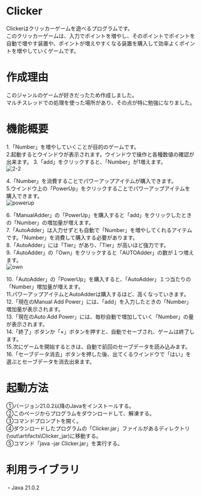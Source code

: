 # Clicker

Clickerはクリッカーゲームを遊べるプログラムです。  
このクリッカーゲームは、入力でポイントを増やし、そのポイントでポイントを自動で増やす装置や、ポイントが増えやすくなる装置を購入して効率よくポイントを増やしていくゲームです。  

# 作成理由

このジャンルのゲームが好きだったため作成しました。  
マルチスレッドでの処理を使った場所があり、その点が特に勉強になりました。  

# 機能概要

1.「Number」を増やしていくことが目的のゲームです。  
2.起動するとウインドウが表示されます。ウインドウで操作と各種数値の確認が出来ます。
3.「add」をクリックすると、「Number」が1増えます。  
![2-2](https://github.com/user-attachments/assets/313c2607-0e4c-4309-858e-a8186d6990a5)  

4.「Number」を消費することでパワーアップアイテムが購入できます。  
5.ウインドウ上の「PowerUp」をクリックすることでパワーアップアイテムを購入できます。  
![powerup](https://github.com/user-attachments/assets/2af1e5f4-4763-4826-bdc3-3ccc29554a3a)


6.「ManualAdder」の「PowerUp」を購入すると「add」をクリックしたときの「Number」の増加量が増えます。  
7.「AutoAdder」は入力せずとも自動で「Number」を増やしてくれるアイテムです。「Number」を消費して購入する必要があります。   
8.「AutoAdder」には「Tier」があり、「Tier」が高いほど強力です。  
9.「AutoAdder」の「Own」をクリックすると「AUTOAdder」の数が１つ増えます。  
![own](https://github.com/user-attachments/assets/bb90a85f-d782-4f6c-8ba2-3cb9c8d18b2b)


10.「AutoAdder」の「PowerUp」を購入すると、「AutoAdder」１つ当たりの「Number」増加量が増えます。  
11.パワーアップアイテムとAutoAdderは購入するほど、高くなっていきます。  
12.「現在のManual Add Power」には、「add」を入力したときの「Number」増加量が表示されます。  
13.「現在のAuto Add Power」には、毎秒自動で増加していく「Number」の量が表示されます。  
14.「終了」ボタンか「×」ボタンを押すと、自動でセーブされ、ゲームは終了します。  
15.次にゲームを開始するときは、自動で前回のセーブデータを読み込みます。  
16.「セーブデータ消去」ボタンを押した後、出てくるウインドウで「はい」を選ぶとセーブデータを消去出来ます。  

# 起動方法

①バージョン21.0.2以降のJavaをインストールする。  
②このページからプログラムをダウンロードして、解凍する。  
③コマンドプロンプトを開く。  
④ダウンロードしたプログラムの「Clicker.jar」ファイルがあるディレクトリ(\out\artifacts\Clicker_jar)に移動する。  
⑤コマンド「java -jar Clicker.jar」を実行する。  

# 利用ライブラリ

・Java 21.0.2
